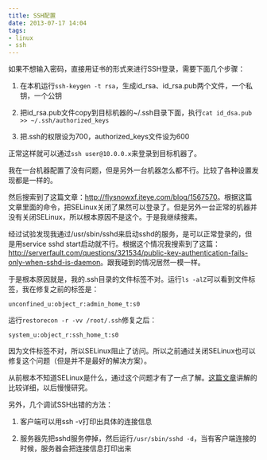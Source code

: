 ```yaml
---
title: SSH配置
date: 2013-07-17 14:04
tags:
- linux
- ssh
---
```

如果不想输入密码，直接用证书的形式来进行SSH登录，需要下面几个步骤：

1. 在本机运行`ssh-keygen -t rsa`，生成id_rsa、id_rsa.pub两个文件，一个私钥，一个公钥

2. 把id_rsa.pub文件copy到目标机器的~/.ssh目录下面，执行`cat id_dsa.pub >> ~/.ssh/authorized_keys`

3. 把.ssh的权限设为700，authorized_keys文件设为600

正常这样就可以通过`ssh user@10.0.0.x`来登录到目标机器了。

我在一台机器配置了没有问题，但是另外一台机器怎么都不行。比较了各种设置发现都是一样的。

然后搜索到了这篇文章：<http://flysnowxf.iteye.com/blog/1567570>。根据这篇文章里面的命令，把SELinux关闭了果然可以登录了。但是另外一台正常的机器并没有关闭SELinux，所以根本原因不是这个。于是我继续搜素。

经过试验发现我通过/usr/sbin/sshd来启动sshd的服务，是可以正常登录的，但是用service sshd start启动就不行。根据这个情况我搜索到了这篇：<http://serverfault.com/questions/321534/public-key-authentication-fails-only-when-sshd-is-daemon>。跟我碰到的情况居然一模一样。

于是根本原因就是，我的.ssh目录的文件标签不对。运行`ls -alZ`可以看到文件标签，我在修复之前的标签是：

    unconfined_u:object_r:admin_home_t:s0

运行`restorecon -r -vv /root/.ssh`修复之后：

    system_u:object_r:ssh_home_t:s0

因为文件标签不对，所以SELinux阻止了访问。所以之前通过关闭SELinux也可以修复这个问题（但是并不是最好的解决方案）。

从前根本不知道SELinux是什么，通过这个问题才有了一点了解。[这篇文章](http://linuxtoy.org/archives/selinux-introduction.html)讲解的比较详细，以后慢慢研究。

另外，几个调试SSH出错的方法：

1. 客户端可以用ssh -v打印出具体的连接信息

2. 服务器先把sshd服务停掉，然后运行`/usr/sbin/sshd -d`，当有客户端连接的时候，服务器会把连接信息打印出来